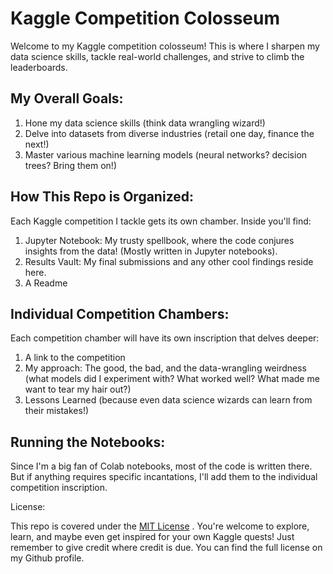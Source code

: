 # Kaggle Competition Colosseum

Welcome to my Kaggle competition colosseum! This is where I sharpen my data science skills, tackle real-world challenges, and strive to climb the leaderboards.

## My Overall Goals:

1. Hone my data science skills (think data wrangling wizard!)
2. Delve into datasets from diverse industries (retail one day, finance the next!)
3. Master various machine learning models (neural networks? decision trees? Bring them on!)

## How This Repo is Organized:

Each Kaggle competition I tackle gets its own chamber. Inside you'll find:
1. Jupyter Notebook: My trusty spellbook, where the code conjures insights from the data! (Mostly written in Jupyter notebooks).
2. Results Vault: My final submissions and any other cool findings reside here.
3. A Readme

## Individual Competition Chambers:

Each competition chamber will have its own inscription that delves deeper:

1. A link to the competition
2. My approach: The good, the bad, and the data-wrangling weirdness (what models did I experiment with? What worked well? What made me want to tear my hair out?)
3. Lessons Learned (because even data science wizards can learn from their mistakes!)

## Running the Notebooks:

Since I'm a big fan of Colab notebooks, most of the code is written there. But if anything requires specific incantations, I'll add them to the individual competition inscription.

License:

This repo is covered under the [MIT License](LICENSE) . You're welcome to explore, learn, and maybe even get inspired for your own Kaggle quests!  Just remember to give credit where credit is due.  You can find the full license on my Github profile.
